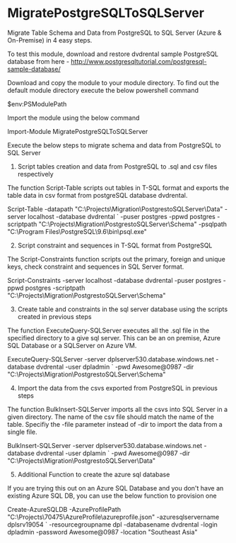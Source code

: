 # MigratePostgreSQLToSQLServer
Migrate Table Schema and Data from PostgreSQL to SQL Server (Azure & On-Premise) in 4 easy steps.

To test this module, download and restore dvdrental sample PostgreSQL database from here - http://www.postgresqltutorial.com/postgresql-sample-database/

Download and copy the module to your module directory. To find out the default module directory execute the below powershell command 

$env:PSModulePath

Import the module using the below command

Import-Module MigratePostgreSQLToSQLServer

Execute the below steps to migrate schema and data from PostgreSQL to SQL Server

1. Script tables creation and data from PostgreSQL to .sql and csv files respectively

The function Script-Table scripts out tables in T-SQL format and exports the table data in csv format from postgreSQL database dvdrental.

Script-Table -datapath "C:\Projects\Migration\PostgrestoSQLServer\Data" -server localhost -database dvdrental ` 
-puser postgres -ppwd postgres -scriptpath "C:\Projects\Migration\PostgrestoSQLServer\Schema" -psqlpath "C:\Program Files\PostgreSQL\9.6\bin\psql.exe"


2. Script constraint and sequences in T-SQL format from PostgreSQL

The Script-Constraints function scripts out the primary, foreign and unique keys, check constraint and sequences in SQL Server format. 

Script-Constraints -server localhost -database dvdrental -puser postgres -ppwd postgres -scriptpath "C:\Projects\Migration\PostgrestoSQLServer\Schema" 

3. Create table and constraints in the sql server database using the scripts created in previous steps

The function ExecuteQuery-SQLServer executes all the .sql file in the specified directory to a give sql server. This can be an on premise, Azure SQL Database or a 
SQLServer on Azure VM. 

ExecuteQuery-SQLServer -server dplserver530.database.windows.net -database dvdrental -user dpladmin ` 
-pwd Awesome@0987 -dir "C:\Projects\Migration\PostgrestoSQLServer\Schema"

4. Import the data from the csvs exported from PostgreSQL in previous steps

The function BulkInsert-SQLServer imports all the csvs into SQL Server in a given directory. The name of the csv file should match the name of the table.
Specifiy the -file parameter instead of -dir to import the data from a single file.

BulkInsert-SQLServer -server dplserver530.database.windows.net -database dvdrental -user dplamin ` 
-pwd Awesome@0987 -dir "C:\Projects\Migration\PostgrestoSQLServer\Data"

5. Additional Function to create the azure sql database 

If you are trying this out on an Azure SQL Database and you don't have an existing Azure SQL DB, you can use the below function to provision one

Create-AzureSQLDB -AzureProfilePath "C:\Projects\70475\AzureProfile\azureprofile.json" -azuresqlservername dplsrv19054 `
-resourcegroupname dpl -databasename dvdrental -login dpladmin -password Awesome@0987 -location "Southeast Asia"


